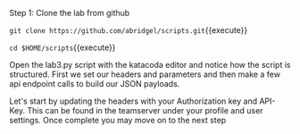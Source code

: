 
Step 1: Clone the lab from github 

`git clone https://github.com/abridgel/scripts.git`{{execute}}

`cd $HOME/scripts`{{execute}}

Open the lab3.py script with the katacoda editor and notice how the script is structured. First we set our headers and parameters and then make a few api endpoint calls to build our JSON payloads.

Let's start by updating the headers with your Authorization key and API-Key. This can be found in the teamserver under your profile and user settings. Once complete you may move on to the next step

